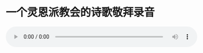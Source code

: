 # 一个灵恩派教会的诗歌敬拜录音

<audio style="width: 100%;" preload="false" controls controlslist="nodownload"><source src="//cdn.wechat.edu.pl/audio/mp3/old/26643.mp3" type="audio/mpeg">Your browser does not support the audio element.</audio>


